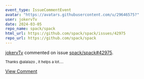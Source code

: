 ```yaml
---
event_type: IssueCommentEvent
avatar: "https://avatars.githubusercontent.com/u/29646575?"
user: jokervTv
date: 2024-03-05
repo_name: spack/spack
html_url: https://github.com/spack/spack/issues/42975
repo_url: https://github.com/spack/spack
---
```


<a href='https://github.com/jokervTv' target='_blank'>jokervTv</a> commented on issue <a href='https://github.com/spack/spack/issues/42975' target='_blank'>spack/spack#42975</a>.

<small>Thanks @alalazo , it helps a lot....</small>

<a href='https://github.com/spack/spack/issues/42975' target='_blank'>View Comment</a>